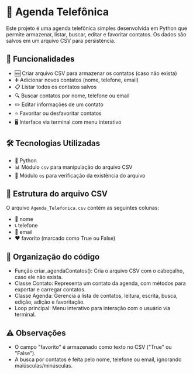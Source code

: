# 📒 Agenda Telefônica

Este projeto é uma agenda telefônica simples desenvolvida em Python que permite armazenar, listar, buscar, editar e favoritar contatos. Os dados são salvos em um arquivo CSV para persistência.

## 🚀 Funcionalidades

- 🆕 Criar arquivo CSV para armazenar os contatos (caso não exista)
- ➕ Adicionar novos contatos (nome, telefone, email)
- 📋 Listar todos os contatos salvos
- 🔍 Buscar contatos por nome, telefone ou email
- ✏️ Editar informações de um contato
- ⭐ Favoritar ou desfavoritar contatos
- 🖥️ Interface via terminal com menu interativo

## 🛠️ Tecnologias Utilizadas

- 🐍 Python
- 📊 Módulo `csv` para manipulação do arquivo CSV
- 📂 Módulo `os` para verificação da existência do arquivo

## 📄 Estrutura do arquivo CSV
O arquivo `Agenda_Telefonica.csv` contém as seguintes colunas:

- 👤 nome
- 📞 telefone
- 📧 email
- ❤️ favorito (marcado como True ou False)

## 🧩 Organização do código
- Função criar_agendaContatos(): Cria o arquivo CSV com o cabeçalho, caso ele não exista.
- Classe Contato: Representa um contato da agenda, com métodos para exportar e carregar contatos.
- Classe Agenda: Gerencia a lista de contatos, leitura, escrita, busca, edição, adição e favoritação.
- Loop principal: Menu interativo para interação com o usuário via terminal.

## ⚠️ Observações
- O campo "favorito" é armazenado como texto no CSV ("True" ou "False").
- A busca por contatos é feita pelo nome, telefone ou email, ignorando maiúsculas/minúsculas.
